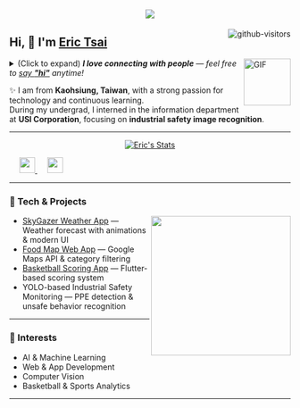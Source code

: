 <h1 align="center"> 
  <a href="https://ericthegoatskr.github.io/"> 
    <img src="https://readme-typing-svg.herokuapp.com/?lines=console.log(%22Hello%2C%20World!%22);Building%20AI%20and%20Web%20Projects!&center=true&size=27"> 
  </a> 
</h1>

<a href="https://github.com/Ericthegoatskr">
    <img align="right" src="https://komarev.com/ghpvc/?username=Ericthegoatskr&label=Visitors&color=blue&style=flat&logo=github" alt="github-visitors" />
</a>
 
## Hi, 👋  I'm <a href="https://github.com/Ericthegoatskr">Eric Tsai</a>
 
<img align="right" alt="GIF" src="https://media.giphy.com/media/LnQjpWaON8nhr21vNW/giphy.gif" width="84" title="Say HI"> 
<details><summary>(Click to expand) <em><b>I love connecting with people</b> — feel free to <a href="https://github.com/Ericthegoatskr/Ericthegoatskr/issues">say <b>"hi"</b></a> anytime!</em></summary>
 
<!--my introduction start-->
    
- 🎓 Graduated in **Information Engineering** from I-Shou University, Taiwan
- 📚 Incoming Master of IT student at **Monash University** (2026-2027)
- 💻 Experienced in **YOLO-based object detection**, industrial safety AI, and web app development
- 🚀 Projects include **basketball scoring app**, **SkyGazer weather app**, and **food map web app**
- ❤️ Passionate about **AI, web development, and data-driven applications**
- 🏀 Love playing basketball, exploring tech, and improving skills in software engineering
- 💬 Ask me about **machine learning, Flutter, or web development**
 
---
</details>
  
✨ I am from **Kaohsiung, Taiwan**, with a strong passion for technology and continuous learning.  
During my undergrad, I interned in the information department at **USI Corporation**, focusing on **industrial safety image recognition**.   

---

<p align="center">
  <a href="https://github.com/Ericthegoatskr" class="rich-diff-level-one">
    <img src="https://github-readme-stats.vercel.app/api?username=Ericthegoatskr&title_color=333&text_color=777" alt="Eric's Stats" >
  </a>
</p>
 
  &emsp;
  <a href="https://www.instagram.com/loboeric_/" target="_blank" title="Instagram">
    <img src="https://img.icons8.com/ios-filled/50/000000/instagram-new.png" width="28px"/>
  </a>
  &emsp;
  <a href="https://www.linkedin.com/in/ericthegoat/" target="_blank" title="LinkedIn">
    <img src="https://img.icons8.com/ios-filled/50/000000/linkedin.png" width="28px"/>
</a>
</p>

---

### 🧠 Tech & Projects
<img align="right" width="250" src="https://cdn.jsdelivr.net/gh/sun0225SUN/sun0225SUN/assets/images/hi.gif" />

- [SkyGazer Weather App](https://github.com/Ericthegoatskr/SkyGazer) — Weather forecast with animations & modern UI
- [Food Map Web App](https://github.com/Ericthegoatskr/foodmap2) — Google Maps API & category filtering
- [Basketball Scoring App](https://github.com/Ericthegoatskr/scoreboard) — Flutter-based scoring system
- YOLO-based Industrial Safety Monitoring — PPE detection & unsafe behavior recognition

---

### 🎯 Interests
- AI & Machine Learning  
- Web & App Development  
- Computer Vision  
- Basketball & Sports Analytics  

---
